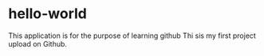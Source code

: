 # hello-world
This application is for the purpose of learning github 
Thi sis my first project upload on Github.
